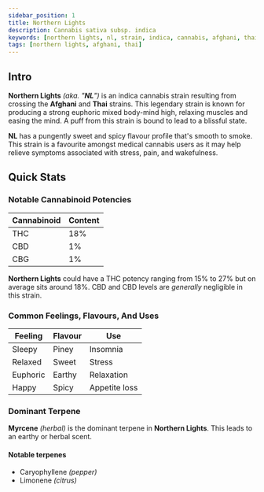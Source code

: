 ```yaml
---
sidebar_position: 1
title: Northern Lights
description: Cannabis sativa subsp. indica
keywords: [northern lights, nl, strain, indica, cannabis, afghani, thai]
tags: [northern lights, afghani, thai]
---
```


## Intro

**Northern Lights** _(aka. "**NL**")_ is an indica cannabis strain resulting from crossing the **Afghani** and **Thai** strains. This legendary strain is known for producing a strong euphoric mixed body-mind high, relaxing muscles and easing the mind. A puff from this strain is bound to lead to a blissful state.

**NL** has a pungently sweet and spicy flavour profile that's smooth to smoke. This strain is a favourite amongst medical cannabis users as it may help relieve symptoms associated with stress, pain, and wakefulness.

## Quick Stats

### Notable Cannabinoid Potencies

| Cannabinoid | Content |
| ----------- | ------- |
| THC         | 18%     |
| CBD         | 1%      |
| CBG         | 1%      |

**Northern Lights** could have a THC potency ranging from 15% to 27% but on average sits around 18%. CBD and CBD levels are _generally_ negligible in this strain.

### Common Feelings, Flavours, And Uses

| Feeling  | Flavour | Use           |
| -------- | ------- | ------------- |
| Sleepy   | Piney   | Insomnia      |
| Relaxed  | Sweet   | Stress        |
| Euphoric | Earthy  | Relaxation    |
| Happy    | Spicy   | Appetite loss |

### Dominant Terpene

**Myrcene** _(herbal)_ is the dominant terpene in **Northern Lights**. This leads to an earthy or herbal scent.

#### Notable terpenes

- Caryophyllene _(pepper)_
- Limonene _(citrus)_
